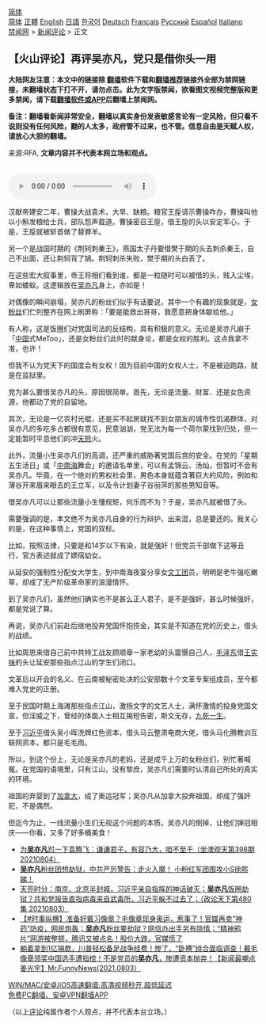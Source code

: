  <!-- 面包屑导航 --> <div class="breadcrumb"><!-- GTranslate: https://gtranslate.io/ -->  <div class="switcher notranslate">  <div class="selected">  <a href="#" onclick="return false;"> 简体</a>  </div>  <div class="option">  <a href="https://www.bannedbook.org" onclick="doGTranslate('zh-CN|zh-CN');jQuery('div.switcher div.selected a').html(jQuery(this).html());return false;" title="简体中文" class="nturl selected"> 简体</a>  <a href="https://www.bannedbook.org/zh-tw/" onclick="doGTranslate('zh-CN|zh-TW');jQuery('div.switcher div.selected a').html(jQuery(this).html());return false;" title="繁體中文" class="nturl"> 正體</a>  <a href="https://www.bannedbook.org/en/" onclick="doGTranslate('zh-CN|en');jQuery('div.switcher div.selected a').html(jQuery(this).html());return false;" title="English" class="nturl"> English</a>  <a href="https://www.bannedbook.org/ja/" onclick="doGTranslate('zh-CN|ja');jQuery('div.switcher div.selected a').html(jQuery(this).html());return false;" title="日本語" class="nturl"> 日語</a>  <a href="https://www.bannedbook.org/ko/" onclick="doGTranslate('zh-CN|ko');jQuery('div.switcher div.selected a').html(jQuery(this).html());return false;" title="한국어" class="nturl"> 한국어</a>  <a href="https://www.bannedbook.org/de/" onclick="doGTranslate('zh-CN|de');jQuery('div.switcher div.selected a').html(jQuery(this).html());return false;" title="Deutsch" class="nturl"> Deutsch</a>  <a href="https://www.bannedbook.org/fr/" onclick="doGTranslate('zh-CN|fr');jQuery('div.switcher div.selected a').html(jQuery(this).html());return false;" title="Français" class="nturl"> Français</a>  <a href="https://www.bannedbook.org/ru/" onclick="doGTranslate('zh-CN|ru');jQuery('div.switcher div.selected a').html(jQuery(this).html());return false;" title="Русский" class="nturl"> Русский</a>  <a href="https://www.bannedbook.org/es/" onclick="doGTranslate('zh-CN|es');jQuery('div.switcher div.selected a').html(jQuery(this).html());return false;" title="Español" class="nturl"> Español</a>  <a href="https://www.bannedbook.org/it/" onclick="doGTranslate('zh-CN|it');jQuery('div.switcher div.selected a').html(jQuery(this).html());return false;" title="Italiano" class="nturl"> Italiano</a>  </div>  </div>      <div class='breadcrumb-sub'><!-- Breadcrumb NavXT 6.3.0 --> <a href="https://www.bannedbook.org/" class="home">禁闻网</a> &gt; <a href="https://www.bannedbook.org/bnews/comments/" class="category">新闻评论</a> &gt; 正文</div></div><h2>【火山评论】再评吴亦凡，党只是借你头一用</h2> <p class="notice"><b>大陆网友注意：本文中的链接除 <a href="https://github.com/bannedbook/fanqiang" >翻墙</a>软件下载和<a href="https://github.com/killgcd/justmysocks/blob/master/README.md">翻墙推荐</a>链接外全部为禁网链接，未翻墙状态下打不开，请勿点击。此为文字版禁闻，欲看图文视频完整版和更多禁闻，请下载<a href="https://github.com/bannedbook/fanqiang">翻墙软件或APP</a>后翻墙上禁闻网。</p><p>备注：翻墙看新闻非常安全，翻墙以真实身份发表敏感言论有一定风险，但只看不说则没有任何风险，翻的人太多，政府管不过来，也不管。信息自由是天赋人权，请放心大胆的翻墙。</b></p>  <div class="entry"> <p>来源:RFA, <strong>文章内容并不代表本网立场和观点。</strong></p> <p><br /> <audio controls="controls" preload="metadata" src="https://www.rfa.org/cantonese/commentaries/volcano/specialcom-08032021130358.html/@@stream" type="audio/mpeg"><br /> </audio></p> <p>汉献帝建安二年，曹操大战袁术，大旱、缺粮。粮官王垕请示曹操咋办，曹操叫他以小斛发粮给士兵，部队怨声载道。曹操密召王垕，借王垕的头以安定军心，于是，王垕就被斩首做了替罪羊。</p> <p>另一个是战国时期的《荆轲刺秦王》，燕国太子丹要借樊于期的头去刺杀秦王，自己不出面，还让荆轲背了锅。荆轲刺杀失败，樊于期的头白丢了。</p> <p>在这些宏大叙事里，帝王将相们看到谁，都是一粒随时可以被借的头，贱入尘埃，卑如蝼蚁。这逻辑放在<a href="https://www.bannedbook.org/bnews/tag/%e5%90%b4%e4%ba%a6%e5%87%a1/" class="st_tag internal_tag" rel="tag" title="标签 吴亦凡 下的日志">吴亦凡</a>身上，亦如是！</p> <p>对偶像的瞬间崩塌，吴亦凡的粉丝们似乎有话要说，其中一个有趣的现象就是，<a href="https://www.bannedbook.org/bnews/tag/%e5%a5%b3%e7%b2%89%e4%b8%9d/" class="st_tag internal_tag" rel="tag" title="标签 女粉丝 下的日志">女粉丝</a>们伫列整齐在网上刷屏称：「要是能救出哥哥，我愿意把身体献给他。」</p>  <p>有人称，这是饭圈们对党国司法的反结构，具有积极的意义。无论是吴亦凡崩于「<span class='wp_keywordlink_affiliate'><a href="https://www.bannedbook.org/" title="中国" target="_blank">中国</a></span>式MeToo」，还是女粉丝们此时的献身论，都是女权的胜利。这点我拿不准，也许！</p> <p>但我不认为党天下的国度会有女权！因为目前中国的女权人士，不是被迫跑路，就是在监狱里。</p> <p>党为甚么要借吴亦凡的头，原因很简单。首先，无论是流量、财富、还是女色资源，他都动了党的自留地。</p> <p>其次，无论是一亿农村光棍，还是买不起房就找不到女朋友的城市性饥渴群体，对吴亦凡的多吃多占都很有意见，民意汹汹，党无法为每一个荷尔蒙找到归处，但一定能暂时平息他们的冲<span class='wp_keywordlink'><a href="https://www.bannedbook.org/forum2/topic546.html" title="《天怒》陈希同王宝森事件内幕" target="_blank">天怒</a></span>火。</p> <p>此外，流量小生吴亦凡们的高调，还严重的威胁著党国后宫的安全。在党的「星期五生活日」或「<a href="https://www.bannedbook.org/bnews/tag/%e4%b8%ad%e5%8d%97%e6%b5%b7/" class="st_tag internal_tag" rel="tag" title="标签 中南海 下的日志">中南海</a>舞会」的邀请名单里，可以有孟锦云、汤灿，但暂时不会有吴亦凡。毕竟，在一个绝对的男权社会里，男色本身就蕴含著巨大的风险，例如和薄谷开来眉来眼去的王立军，以及令计划妻子谷丽萍的那些男知音等。</p> <p>借吴亦凡可以让那些流量小生懂规矩，何乐而不为？于是，吴亦凡就被借了头。</p>  <p>需要强调的是，本文绝不为吴亦凡自身的行为辩护，出来混，总是要还的。我关心的是，在这种事情上，党国的双标。</p> <p>比如，按照法律，只要是和14岁以下有染，就是强奸！但党员干部做下这等丑行，官方表述就成了嫖宿幼女。</p> <p>从延安的强制性分配女大学生，到中南海夜宴分享女<a href="https://www.bannedbook.org/bnews/tag/%e6%96%87%e5%b7%a5%e5%9b%a2/" class="st_tag internal_tag" rel="tag" title="标签 文工团 下的日志">文工团</a>员，明明是老牛强吃嫩草，却成了无产阶级革命家的浪漫情怀。</p> <p>到了吴亦凡们，虽然他们确实也不是甚么正人君子，是不是强奸，甚么时候强奸，都是党说了算。</p> <p>再说，吴亦凡们前赴后继地投奔党国怀抱捞金，其实是不知道在党的历史上，借头的战绩。</p> <p>比如周恩来借自己前中共特工战友顾顺章一家老幼的头震慑自己人，<a href="https://www.bannedbook.org/bnews/tag/%e6%af%9b%e6%b3%bd%e4%b8%9c/" class="st_tag internal_tag" rel="tag" title="标签 毛泽东 下的日志">毛泽东</a>借<span class='wp_keywordlink'><a href="https://www.bannedbook.org/forum2/topic1262.html" title="王实味传" target="_blank">王实味</a></span>的头让延安那些指点江山的学生们闭口。</p>  <p>文革后以开会的名义、在云南被秘密处决的公安部数十个文革专案组成员，至今都难入党史的正册。</p> <p>至于民国时期上海滩那些指点江山，激扬文字的文艺人士，满怀激情的投身党国文宣，但淫威之下，曾经的体面人士相互揭短告密，斯文无存，<span class='wp_keywordlink'><a href="https://www.bannedbook.org/forum2/topic24.html" title="九死一生——我的“右派”历程  作者：代煌" target="_blank">九死一生</a></span>。</p> <p>至于<a href="https://www.bannedbook.org/bnews/tag/%e4%b9%a0%e8%bf%91%e5%b9%b3/" class="st_tag internal_tag" rel="tag" title="标签 习近平 下的日志">习近平</a>借头吴小晖洗牌红色资本，借头马云整肃电商大佬，借头马化腾教训互联网资本，都只是毛毛雨。</p> <p>所以，到这个份上，无论是吴亦凡的老妈，还是成千上万的女粉丝们，别忙著喊冤。在党国的语境里，只有江山，没有黎庶，吴亦凡们需要时认清自己所处的真实的环境。</p> <p>祖国的弃婴到了<a href="https://www.bannedbook.org/bnews/tag/%e5%8a%a0%e6%8b%bf%e5%a4%a7/" class="st_tag internal_tag" rel="tag" title="标签 加拿大 下的日志">加拿大</a>，成了奥运冠军；吴亦凡从加拿大投奔祖国，却成了强奸犯，不是偶然。</p> <p>但迄今为止，一线流量小生们无视这个问题的本质。吴亦凡的倒掉，让他们弹冠相庆——你看，又多了好多桶美食！</p>  <ul class='op-related-articles' title='相关阅读'> <li><a href='https://www.bannedbook.org/bnews/bannedvideo/20210804/1599981.html' target='_blank'>为<b>吴亦凡</b>怼一下袁腾飞：谦谦君子，有容乃大，咱不至于（坐澳观天第398期 20210804）</a></li> <li><a href='https://www.bannedbook.org/bnews/bannedvideo/20210804/1599965.html' target='_blank'><b>吴亦凡</b>粉丝团想劫狱，中共严厉警告：走火入魔！        小粉红军团围攻小S徐熙娣！</a></li> <li><a href='https://www.bannedbook.org/bnews/cbnews/20210804/1599915.html' target='_blank'>天亮时分：南京、北京半封城，习近平亲自指挥的神话破灭；<b>吴亦凡</b>饭圈劫狱？共和党报告直指病毒来自武毒所，习近平躲不过去了；（政论天下第480集 20210803）</a></li> <li><a href='https://www.bannedbook.org/bnews/bannedvideo/20210804/1599811.html' target='_blank'>【#时事纵横】准备好戴习像章？毛像章现身奥运，惹事了！官媒再卖“神药”防疫，网民炮轰；<b>吴亦凡</b>粉丝要劫狱？网信办出手另有隐情；“精神鸦片”网游被整顿，腾讯又被点名！股价大跌，官媒慌了</a></li> <li><a href='https://www.bannedbook.org/bnews/comments/20210804/1599801.html' target='_blank'>躺着拿到1亿捐款，川普轻松备足战争经费！惨了，“卧槽”组合面临调查！戴毛像章领奖中国选手遭指控！不是党员的<b>吴亦凡</b>，惨遭资本抛弃！【新闻最嘲点 姜光宇】Mr.FunnyNews(2021.0803）‬</a></li> </ul> <p class="texttj"> <a href="https://github.com/bannedbook/fanqiang/wiki/V2ray%E6%9C%BA%E5%9C%BA" target="_blank">WIN/MAC/安卓/iOS高速翻墙:高清视频秒开,超低延迟</a><br/> <a href="https://github.com/bannedbook/fanqiang/wiki/%E7%A6%81%E9%97%BB%E7%BD%91%E5%AE%89%E5%8D%93%E7%BF%BB%E5%A2%99%E6%96%B0%E9%97%BBAPP" target="_blank">免费PC翻墙、安卓VPN翻墙APP</a></p><p>（以上<span class='wp_keywordlink_affiliate'><a href="https://www.bannedbook.org/bnews/comments/" title="新闻评论" target="_blank">评论</a></span>纯属作者个人观点，并不代表本台立场。）</p><a name='sharetosocial'></a>  <div style="margin-bottom:5px;padding-bottom:5px;clear:both"> <div id="archive-pix-1" class="banner-ads"> <!-- AuctionX Display platform tag START --> <div id="26318x728x90x621x_ADSLOT2" clicktrack="%%CLICK_URL_ESC%%"></div> <!-- AuctionX Display platform tag END --> </div> <div id="archive-pix-2" class="banner-ads"> <!-- AuctionX Display platform tag START --> <div id="26315x300x250x621x_ADSLOT2" clicktrack="%%CLICK_URL_ESC%%"></div> <!-- AuctionX Display platform tag END --> </div> </div>  <div id="archive-pix-1" class="banner-ads"> <!-- AuctionX Display platform tag START --> <div id="26318x728x90x621x_ADSLOT3" clicktrack="%%CLICK_URL_ESC%%"></div> <!-- AuctionX Display platform tag END --> </div> </div><!--END ENTRY--> 
